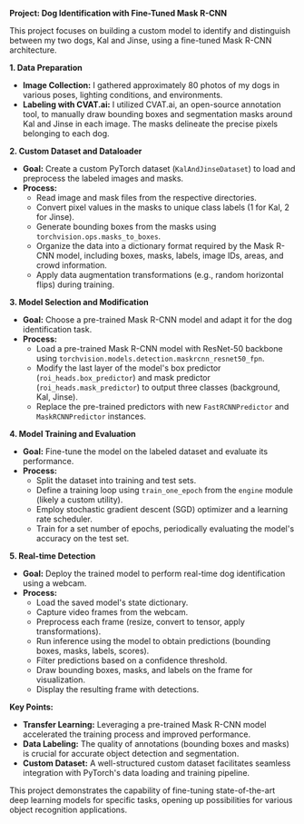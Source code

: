 **Project: Dog Identification with Fine-Tuned Mask R-CNN**

This project focuses on building a custom model to identify and distinguish between my two dogs, Kal and Jinse, using a fine-tuned Mask R-CNN architecture.

**1. Data Preparation**

* **Image Collection:** I gathered approximately 80 photos of my dogs in various poses, lighting conditions, and environments.
* **Labeling with CVAT.ai:** I utilized CVAT.ai, an open-source annotation tool, to manually draw bounding boxes and segmentation masks around Kal and Jinse in each image. The masks delineate the precise pixels belonging to each dog.

**2. Custom Dataset and Dataloader**

* **Goal:** Create a custom PyTorch dataset (`KalAndJinseDataset`) to load and preprocess the labeled images and masks.
* **Process:**
    * Read image and mask files from the respective directories.
    * Convert pixel values in the masks to unique class labels (1 for Kal, 2 for Jinse).
    * Generate bounding boxes from the masks using `torchvision.ops.masks_to_boxes`.
    * Organize the data into a dictionary format required by the Mask R-CNN model, including boxes, masks, labels, image IDs, areas, and crowd information.
    * Apply data augmentation transformations (e.g., random horizontal flips) during training.

**3. Model Selection and Modification**

* **Goal:** Choose a pre-trained Mask R-CNN model and adapt it for the dog identification task.
* **Process:**
    * Load a pre-trained Mask R-CNN model with ResNet-50 backbone using `torchvision.models.detection.maskrcnn_resnet50_fpn`.
    * Modify the last layer of the model's box predictor (`roi_heads.box_predictor`) and mask predictor (`roi_heads.mask_predictor`) to output three classes (background, Kal, Jinse).
    * Replace the pre-trained predictors with new `FastRCNNPredictor` and `MaskRCNNPredictor` instances.

**4. Model Training and Evaluation**

* **Goal:** Fine-tune the model on the labeled dataset and evaluate its performance.
* **Process:**
    * Split the dataset into training and test sets.
    * Define a training loop using `train_one_epoch` from the `engine` module (likely a custom utility).
    * Employ stochastic gradient descent (SGD) optimizer and a learning rate scheduler.
    * Train for a set number of epochs, periodically evaluating the model's accuracy on the test set.

**5. Real-time Detection**

* **Goal:** Deploy the trained model to perform real-time dog identification using a webcam.
* **Process:**
    * Load the saved model's state dictionary.
    * Capture video frames from the webcam.
    * Preprocess each frame (resize, convert to tensor, apply transformations).
    * Run inference using the model to obtain predictions (bounding boxes, masks, labels, scores).
    * Filter predictions based on a confidence threshold.
    * Draw bounding boxes, masks, and labels on the frame for visualization.
    * Display the resulting frame with detections.

**Key Points:**

* **Transfer Learning:** Leveraging a pre-trained Mask R-CNN model accelerated the training process and improved performance.
* **Data Labeling:** The quality of annotations (bounding boxes and masks) is crucial for accurate object detection and segmentation.
* **Custom Dataset:** A well-structured custom dataset facilitates seamless integration with PyTorch's data loading and training pipeline.

This project demonstrates the capability of fine-tuning state-of-the-art deep learning models for specific tasks, opening up possibilities for various object recognition applications.
